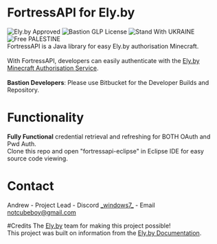 # FortressAPI for Ely.by 
![Ely.by Approved](https://img.shields.io/badge/Ely.by-Approved-brightgreen) ![Bastion GLP License](https://img.shields.io/badge/Bastion-GLP%20v1.05-blue) ![Stand With UKRAINE](https://img.shields.io/badge/Stand%20With-UKRAINE-yellow) ![Free PALESTINE](https://img.shields.io/badge/Free-PALESTINE-darkgreen)<br>
FortressAPI is a Java library for easy Ely.by authorisation Minecraft.  
<br>
With FortressAPI, developers can easily authenticate with the [Ely.by Minecraft Authorisation Service](https://ely.by).  
<br>
**Bastion Developers**: Please use Bitbucket for the Developer Builds and Repository.  

# Functionality
**Fully Functional** credential retrieval and refreshing for BOTH OAuth and Pwd Auth.<br>
Clone this repo and open "fortressapi-eclipse" in Eclipse IDE for easy source code viewing.

# Contact
Andrew - Project Lead - Discord [\_windows7\_](https://discordapp.com/users/871576883253350471) - Email [notcubeboy@gmail.com](mailto:notcubeboy@gmail.com)

#Credits
The [Ely.by](https://ely.by) team for making this project possible!<br>
This project was built on information from the [Ely.by Documentation](https://docs.ely.by).